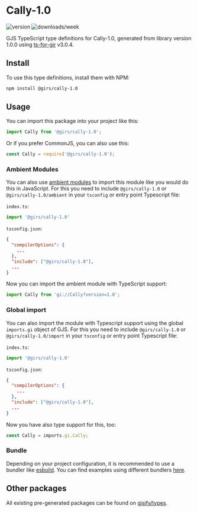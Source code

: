 
# Cally-1.0

![version](https://img.shields.io/npm/v/@girs/cally-1.0)
![downloads/week](https://img.shields.io/npm/dw/@girs/cally-1.0)


GJS TypeScript type definitions for Cally-1.0, generated from library version 1.0.0 using [ts-for-gir](https://github.com/gjsify/ts-for-gir) v3.0.4.


## Install

To use this type definitions, install them with NPM:
```bash
npm install @girs/cally-1.0
```

## Usage

You can import this package into your project like this:
```ts
import Cally from '@girs/cally-1.0';
```

Or if you prefer CommonJS, you can also use this:
```ts
const Cally = require('@girs/cally-1.0');
```

### Ambient Modules

You can also use [ambient modules](https://github.com/gjsify/ts-for-gir/tree/main/packages/cli#ambient-modules) to import this module like you would do this in JavaScript.
For this you need to include `@girs/cally-1.0` or `@girs/cally-1.0/ambient` in your `tsconfig` or entry point Typescript file:

`index.ts`:
```ts
import '@girs/cally-1.0'
```

`tsconfig.json`:
```json
{
  "compilerOptions": {
    ...
  },
  "include": ["@girs/cally-1.0"],
  ...
}
```

Now you can import the ambient module with TypeScript support: 

```ts
import Cally from 'gi://Cally?version=1.0';
```

### Global import

You can also import the module with Typescript support using the global `imports.gi` object of GJS.
For this you need to include `@girs/cally-1.0` or `@girs/cally-1.0/import` in your `tsconfig` or entry point Typescript file:

`index.ts`:
```ts
import '@girs/cally-1.0'
```

`tsconfig.json`:
```json
{
  "compilerOptions": {
    ...
  },
  "include": ["@girs/cally-1.0"],
  ...
}
```

Now you have also type support for this, too:

```ts
const Cally = imports.gi.Cally;
```

### Bundle

Depending on your project configuration, it is recommended to use a bundler like [esbuild](https://esbuild.github.io/). You can find examples using different bundlers [here](https://github.com/gjsify/ts-for-gir/tree/main/examples).

## Other packages

All existing pre-generated packages can be found on [gjsify/types](https://github.com/gjsify/types).


